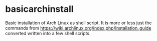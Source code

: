 basicarchinstall
================

Basic installation of Arch Linux as shell script. It is more or less just the commands from https://wiki.archlinux.org/index.php/Installation_guide converted written into a few shell scripts.
